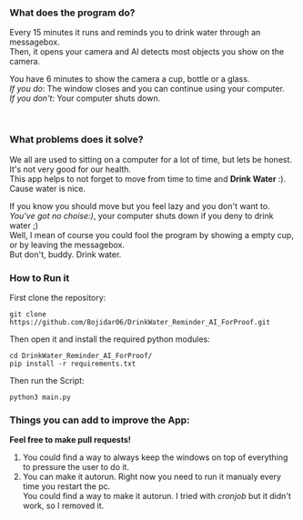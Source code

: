 ### What does the program do?  

Every 15 minutes it runs and reminds you to drink water through an messagebox.  
Then, it opens your camera and AI detects most objects you show on the camera.  

You have 6 minutes to show the camera a cup, bottle or a glass.  
_If you do_: The window closes and you can continue using your computer.  
_If you don't_: Your computer shuts down.  

<br>

### What problems does it solve?  

We all are used to sitting on a computer for a lot of time, but lets be honest.  
It's not very good for our health.  
This app helps to not forget to move from time to time and **Drink Water** :).  
Cause water is nice.  

If you know you should move but you feel lazy and you don't want to.  
*You've got no choise:)*, your computer shuts down if you deny to drink water ;)  
Well, I mean of course you could fool the program by showing a empty cup, or by leaving the messagebox.  
But don't, buddy. Drink water.  

### How to Run it

First clone the repository:  
```
git clone https://github.com/Bojidar06/DrinkWater_Reminder_AI_ForProof.git
```  

Then open it and install the required python modules:
```
cd DrinkWater_Reminder_AI_ForProof/
pip install -r requirements.txt
```

Then run the Script:
```
python3 main.py  
```
### Things you can add to improve the App:  

**Feel free to make pull requests!**  

1. You could find a way to always keep the windows on top of everything to pressure the user to do it.
2. You can make it autorun. Right now you need to run it manualy every time you restart the pc.  
   You could find a way to make it autorun. I tried with *cronjob* but it didn't work, so I removed it.
